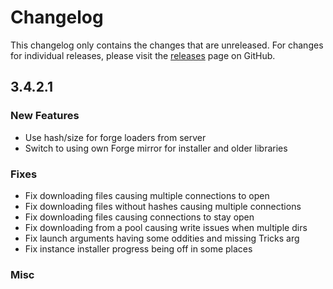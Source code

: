 # Changelog

This changelog only contains the changes that are unreleased. For changes for individual releases, please visit the
[releases](https://github.com/ATLauncher/ATLauncher/releases) page on GitHub.

## 3.4.2.1

### New Features
- Use hash/size for forge loaders from server
- Switch to using own Forge mirror for installer and older libraries

### Fixes
- Fix downloading files causing multiple connections to open
- Fix downloading files without hashes causing multiple connections
- Fix downloading files causing connections to stay open
- Fix downloading from a pool causing write issues when multiple dirs
- Fix launch arguments having some oddities and missing Tricks arg
- Fix instance installer progress being off in some places

### Misc
